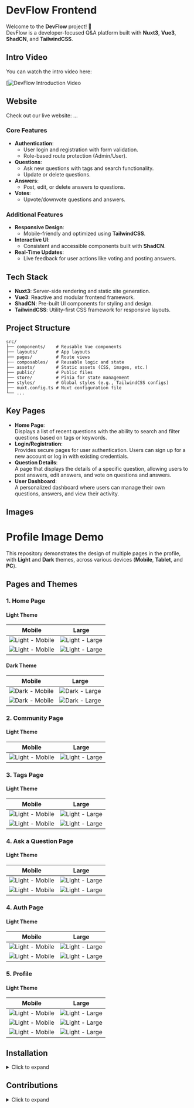 # DevFlow Frontend

Welcome to the **DevFlow** project! 🚀  
DevFlow is a developer-focused Q&A platform built with **Nuxt3**, **Vue3**, **ShadCN**, and **TailwindCSS**.

## Intro Video

You can watch the intro video here:

[![DevFlow Introduction Video](https://youtu.be/e2NXVzUlibI)

## Website

Check out our live website: ...

### Core Features

- **Authentication**:
  - User login and registration with form validation.
  - Role-based route protection (Admin/User).
- **Questions**:
  - Ask new questions with tags and search functionality.
  - Update or delete questions.
- **Answers**:
  - Post, edit, or delete answers to questions.
- **Votes**:
  - Upvote/downvote questions and answers.

### Additional Features

- **Responsive Design**:
  - Mobile-friendly and optimized using **TailwindCSS**.
- **Interactive UI**:
  - Consistent and accessible components built with **ShadCN**.
- **Real-Time Updates**:
  - Live feedback for user actions like voting and posting answers.

## Tech Stack

- **Nuxt3**: Server-side rendering and static site generation.
- **Vue3**: Reactive and modular frontend framework.
- **ShadCN**: Pre-built UI components for styling and design.
- **TailwindCSS**: Utility-first CSS framework for responsive layouts.

## Project Structure

    src/
    ├── components/    # Reusable Vue components
    ├── layouts/       # App layouts
    ├── pages/         # Route views
    ├── composables/   # Reusable logic and state
    ├── assets/        # Static assets (CSS, images, etc.)
    ├── public/        # Public files
    ├── store/         # Pinia for state management
    ├── styles/        # Global styles (e.g., TailwindCSS configs)
    ├── nuxt.config.ts # Nuxt configuration file
    └── ...

## Key Pages

- **Home Page**:  
  Displays a list of recent questions with the ability to search and filter questions based on tags or keywords.
- **Login/Registration**:  
  Provides secure pages for user authentication. Users can sign up for a new account or log in with existing credentials.
- **Question Details**:  
  A page that displays the details of a specific question, allowing users to post answers, edit answers, and vote on questions and answers.
- **User Dashboard**:  
  A personalized dashboard where users can manage their own questions, answers, and view their activity.

## Images

# Profile Image Demo

This repository demonstrates the design of multiple pages in the profile, with **Light** and **Dark** themes, across various devices (**Mobile**, **Tablet**, and **PC**).

## Pages and Themes

### 1. **Home Page**

#### Light Theme

| Mobile                                         | Large                                                    |
| ---------------------------------------------- | -------------------------------------------------------- |
| ![Light - Mobile](public/ui/light/home-m.png)  | ![Light - Large](public/ui/light/home.png)               |
| ![Light - Mobile](public/ui/light/home-m2.png) | ![Light - Large](public/ui/light/home-search-global.png) |

#### Dark Theme

| Mobile                                             | Large                                         |
| -------------------------------------------------- | --------------------------------------------- |
| ![Dark - Mobile](public/ui/dark/home-dark-m.png)   | ![Dark - Large](public/ui/dark/home-dark.png) |
| ![Dark - Mobile](public/ui/dark/home-dark-m-2.png) | ![Dark - Large](public/ui/dark/home-dark.png) |

### 2. **Community Page**

#### Light Theme

| Mobile                                         | Large                                       |
| ---------------------------------------------- | ------------------------------------------- |
| ![Light - Mobile](public/ui/light/commu-m.png) | ![Light - Large](public/ui/light/commu.png) |

### 3. **Tags Page**

#### Light Theme

| Mobile                                            | Large                                          |
| ------------------------------------------------- | ---------------------------------------------- |
| ![Light - Mobile](public/ui/light/tag-m.png)      | ![Light - Large](public/ui/light/tag-q.png)    |
| ![Light - Mobile](public/ui/dark/tags-dark-m.png) | ![Light - Large](public/ui/dark/tags-dark.png) |

### 4. **Ask a Question Page**

#### Light Theme

| Mobile                                          | Large                                           |
| ----------------------------------------------- | ----------------------------------------------- |
| ![Light - Mobile](public/ui/light/ask-q-m.png)  | ![Light - Large](public/ui/light/ask-q.png)     |
| ![Light - Mobile](public/ui/light/answer-m.png) | ![Light - Large](public/ui/light/AI-answer.png) |

### 4. **Auth Page**

#### Light Theme

| Mobile                                              | Large                                         |
| --------------------------------------------------- | --------------------------------------------- |
| ![Light - Mobile](public/ui/light/sign-up-m.png)    | ![Light - Large](public/ui/light/sign-up.png) |
| ![Light - Mobile](public/ui/light/reset-pass-m.png) | ![Light - Large](public/ui/light/forgot.png)  |

### 5. **Profile**

#### Light Theme

| Mobile                                                | Large                                               |
| ----------------------------------------------------- | --------------------------------------------------- |
| ![Light - Mobile](public/ui/light/p-m.png)            | ![Light - Large](public/ui/light/p.png)             |
| ![Light - Mobile](public/ui/light/profile-edit-m.png) | ![Light - Large](public/ui/light/profile-edit.png)  |
| ![Light - Mobile](public/ui/dark/profile-edit.png)    | ![Light - Large](public/ui/dark/profile-edit-m.png) |

## Installation

<details>
  <summary>Click to expand</summary>

### Prerequisites

- **Node.js**: v18+

### Steps

1. **Clone the Repository**

   ```bash
   git clone https://github.com/username/devflow-frontend.git
   cd devflow-frontend
   ```

2. **Install Dependencies**

   ```bash
   npm install
   ```

3. **Configure Environment Variables**  
   Create a `.env` file in the root directory with the following content:

   ```plaintext
   API_BASE_URL=http://localhost:3000
   ```

4. **Start Development Server**

   ```bash
   npm run dev
   ```

   The application will run at `http://localhost:3000`.

</details>

## Contributions

<details>
  <summary>Click to expand</summary>
  
  We welcome contributions to the project! If you'd like to contribute, follow the steps below:

1. **Fork the repository**

   - Click the "Fork" button in the top-right corner of the repository page to create a personal copy.

2. **Create a new branch**

   - Create a new branch for your feature or bug fix:
     ```bash
     git checkout -b feature/your-feature-name
     ```

3. **Commit your changes**

   - Make your changes and commit them:
     ```bash
     git commit -m "Description of your changes"
     ```

4. **Push to your fork**

   - Push your changes to your forked repository:
     ```bash
     git push origin feature/your-feature-name
     ```

5. **Submit a pull request**
   - Go to the repository on GitHub and submit a pull request for review.

We appreciate your contributions and feedback!

</details>

